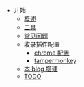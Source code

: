 - 开始
  - [概述](/README.md)
  - [工具](/tools/mac.md)
  - [常见问题](/usualQuestion.md)
  - 收录插件配置
    - [chrome 配置](/tools/chromePlugin.md)
    - [tampermonkey](/tools/tampermonkey.md)
  - [本 blog 搭建](/tools/blog.md)
  - [TODO](/todo.md)
